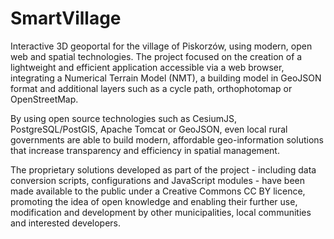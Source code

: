# SmartVillage
<p> Interactive 3D geoportal for the village of Piskorzów, using modern, open web and spatial technologies. The project focused on the creation of a lightweight and efficient application accessible via a web browser, integrating a Numerical Terrain Model (NMT), a building model in GeoJSON format and additional layers such as a cycle path, orthophotomap or OpenStreetMap.<p/>
<p> By using open source technologies such as CesiumJS, PostgreSQL/PostGIS, Apache Tomcat or GeoJSON, even local rural governments are able to build modern, affordable geo-information solutions that increase transparency and efficiency in spatial management.<p/>
<p>The proprietary solutions developed as part of the project - including data conversion scripts, configurations and JavaScript modules - have been made available to the public under a Creative Commons CC BY licence, promoting the idea of open knowledge and enabling their further use, modification and development by other municipalities, local communities and interested developers.<p/>
